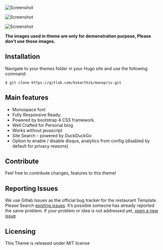 ![Screenshot](https://gitlab.com/kskarthik/monopriv/raw/master/images/screenshot.png "Desktop View")

![Screenshot](https://gitlab.com/kskarthik/monopriv/raw/master/images/tn.png "Tab view")

![Screenshot](https://gitlab.com/kskarthik/monopriv/raw/master/images/mobile.png "Mobile View")

**The images used in theme are only for demonstration purpose, Please don't use those images.**

## Installation

Navigate to your themes folder in your Hugo site and use the following command:

```
$ git clone https://gitlab.com/kskarthik/monopriv.git

```

## Main features

* Monospace font
* Fully Responsive Ready.
* Powered by bootstrap 4 CSS framework.
* Well Crafted for Personal blog
* Works without javascript
* Site Search - powered by DuckDuckGo 
* Option to enable / disable disqus, analytics from config (disabled by default for privacy reasons)

## Contribute
Feel free to contribute changes, features to this theme!

## Reporting Issues

We use Gitlab Issues as the official bug tracker for the restaurant Template. Please Search [existing issues](https://gitlab.com/kskarthik/monopriv/issues). It’s possible someone has already reported the same problem.
If your problem or idea is not addressed yet, [open a new issue](https://gitlab.com/kskarthik/monopriv/issues)

## Licensing

This Theme is released under MIT license

